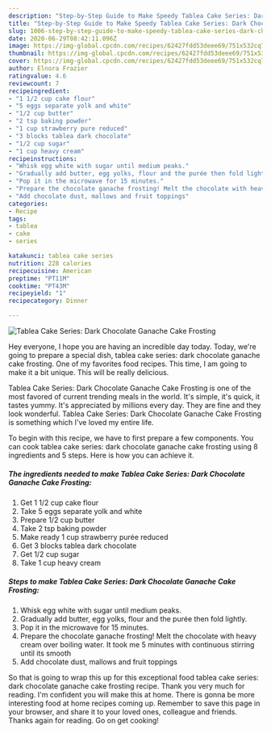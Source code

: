 ```yaml
---
description: "Step-by-Step Guide to Make Speedy Tablea Cake Series: Dark Chocolate Ganache Cake Frosting"
title: "Step-by-Step Guide to Make Speedy Tablea Cake Series: Dark Chocolate Ganache Cake Frosting"
slug: 1006-step-by-step-guide-to-make-speedy-tablea-cake-series-dark-chocolate-ganache-cake-frosting
date: 2020-06-29T08:42:11.096Z
image: https://img-global.cpcdn.com/recipes/62427fdd53deee69/751x532cq70/tablea-cake-series-dark-chocolate-ganache-cake-frosting-recipe-main-photo.jpg
thumbnail: https://img-global.cpcdn.com/recipes/62427fdd53deee69/751x532cq70/tablea-cake-series-dark-chocolate-ganache-cake-frosting-recipe-main-photo.jpg
cover: https://img-global.cpcdn.com/recipes/62427fdd53deee69/751x532cq70/tablea-cake-series-dark-chocolate-ganache-cake-frosting-recipe-main-photo.jpg
author: Elnora Frazier
ratingvalue: 4.6
reviewcount: 7
recipeingredient:
- "1 1/2 cup cake flour"
- "5 eggs separate yolk and white"
- "1/2 cup butter"
- "2 tsp baking powder"
- "1 cup strawberry pure reduced"
- "3 blocks tablea dark chocolate"
- "1/2 cup sugar"
- "1 cup heavy cream"
recipeinstructions:
- "Whisk egg white with sugar until medium peaks."
- "Gradually add butter, egg yolks, flour and the purée then fold lightly."
- "Pop it in the microwave for 15 minutes."
- "Prepare the chocolate ganache frosting! Melt the chocolate with heavy cream over boiling water. It took me 5 minutes with continuous stirring until its smooth"
- "Add chocolate dust, mallows and fruit toppings"
categories:
- Recipe
tags:
- tablea
- cake
- series

katakunci: tablea cake series 
nutrition: 228 calories
recipecuisine: American
preptime: "PT11M"
cooktime: "PT43M"
recipeyield: "1"
recipecategory: Dinner

---
```



![Tablea Cake Series: Dark Chocolate Ganache Cake Frosting](https://img-global.cpcdn.com/recipes/62427fdd53deee69/751x532cq70/tablea-cake-series-dark-chocolate-ganache-cake-frosting-recipe-main-photo.jpg)

Hey everyone, I hope you are having an incredible day today. Today, we're going to prepare a special dish, tablea cake series: dark chocolate ganache cake frosting. One of my favorites food recipes. This time, I am going to make it a bit unique. This will be really delicious.

Tablea Cake Series: Dark Chocolate Ganache Cake Frosting is one of the most favored of current trending meals in the world. It's simple, it's quick, it tastes yummy. It's appreciated by millions every day. They are fine and they look wonderful. Tablea Cake Series: Dark Chocolate Ganache Cake Frosting is something which I've loved my entire life.




To begin with this recipe, we have to first prepare a few components. You can cook tablea cake series: dark chocolate ganache cake frosting using 8 ingredients and 5 steps. Here is how you can achieve it.

<!--inarticleads1-->

##### The ingredients needed to make Tablea Cake Series: Dark Chocolate Ganache Cake Frosting:

1. Get 1 1/2 cup cake flour
1. Take 5 eggs separate yolk and white
1. Prepare 1/2 cup butter
1. Take 2 tsp baking powder
1. Make ready 1 cup strawberry purée reduced
1. Get 3 blocks tablea dark chocolate
1. Get 1/2 cup sugar
1. Take 1 cup heavy cream




<!--inarticleads2-->

##### Steps to make Tablea Cake Series: Dark Chocolate Ganache Cake Frosting:

1. Whisk egg white with sugar until medium peaks.
1. Gradually add butter, egg yolks, flour and the purée then fold lightly.
1. Pop it in the microwave for 15 minutes.
1. Prepare the chocolate ganache frosting! Melt the chocolate with heavy cream over boiling water. It took me 5 minutes with continuous stirring until its smooth
1. Add chocolate dust, mallows and fruit toppings




So that is going to wrap this up for this exceptional food tablea cake series: dark chocolate ganache cake frosting recipe. Thank you very much for reading. I'm confident you will make this at home. There is gonna be more interesting food at home recipes coming up. Remember to save this page in your browser, and share it to your loved ones, colleague and friends. Thanks again for reading. Go on get cooking!
